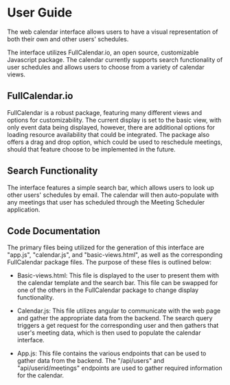 # User Guide

The web calendar interface allows users to have a visual representation of both their own and other users' schedules.

The interface utilizes FullCalendar.io, an open source, customizable Javascript package. The calendar currently supports search functionality of user schedules and allows users to choose from a variety of calendar views.

## FullCalendar.io

FullCalendar is a robust package, featuring many different views and options for customizability. The current display is set to the basic view, with only event data being displayed, however, there are additional options for loading resource availability that could be integrated. The package also offers a drag and drop option, which could be used to reschedule meetings, should that feature choose to be implemented in the future.

## Search Functionality

The interface features a simple search bar, which allows users to look up other users' schedules by email. The calendar will then auto-populate with any meetings that user has scheduled through the Meeting Scheduler application.

## Code Documentation

The primary files being utilized for the generation of this interface are "app.js", "calendar.js", and "basic-views.html", as well as the corresponding FullCalendar package files. The purpose of these files is outlined below:

- Basic-views.html: This file is displayed to the user to present them with the calendar template and the search bar. This file can be swapped for one of the others in the FullCalendar package to change display functionality.

- Calendar.js: This file utilizes angular to communicate with the web page and gather the appropriate data from the backend. The search query triggers a get request for the corresponding user and then gathers that user's meeting data, which is then used to populate the calendar interface.

- App.js: This file contains the various endpoints that can be used to gather data from the backend. The "/api/users" and "api/userid/meetings" endpoints are used to gather required information for the calendar.
